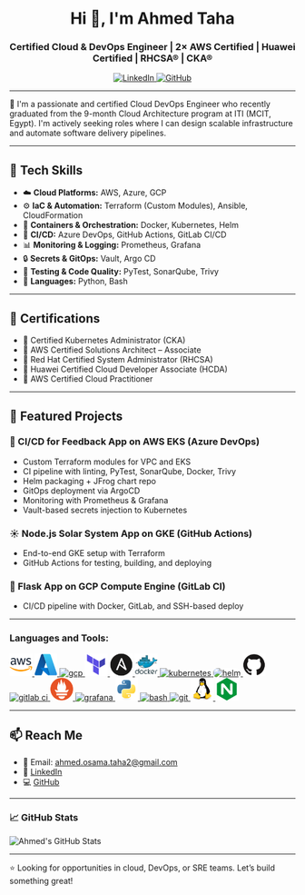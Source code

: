 <h1 align="center">Hi 👋, I'm Ahmed Taha</h1>
<h3 align="center">Certified Cloud & DevOps Engineer | 2× AWS Certified | Huawei Certified | RHCSA® | CKA®</h3>

<p align="center">
  <a href="https://www.linkedin.com/in/ahmedosamataha">
    <img src="https://img.shields.io/badge/Connect%20with%20me%20on-LinkedIn-blue.svg" alt="LinkedIn" />
  </a>
  <a href="https://github.com/Ahmed-Osama-Taha">
    <img src="https://img.shields.io/github/followers/Ahmed-Osama-Taha?style=social" alt="GitHub" />
  </a>
</p>

---

🎯 I'm a passionate and certified Cloud DevOps Engineer who recently graduated from the 9-month Cloud Architecture program at ITI (MCIT, Egypt). I'm actively seeking roles where I can design scalable infrastructure and automate software delivery pipelines.

---

## 🧠 Tech Skills

- ☁️ **Cloud Platforms:** AWS, Azure, GCP
- ⚙️ **IaC & Automation:** Terraform (Custom Modules), Ansible, CloudFormation
- 🐳 **Containers & Orchestration:** Docker, Kubernetes, Helm
- 🚀 **CI/CD:** Azure DevOps, GitHub Actions, GitLab CI/CD
- 📊 **Monitoring & Logging:** Prometheus, Grafana
- 🔒 **Secrets & GitOps:** Vault, Argo CD
- 🧪 **Testing & Code Quality:** PyTest, SonarQube, Trivy
- 🧠 **Languages:** Python, Bash

---

## 🧰 Certifications

- 🏅 Certified Kubernetes Administrator (CKA)
- 🏅 AWS Certified Solutions Architect – Associate
- 🏅 Red Hat Certified System Administrator (RHCSA)
- 🏅 Huawei Certified Cloud Developer Associate (HCDA)
- 🏅 AWS Certified Cloud Practitioner

---

## 🔨 Featured Projects

### 🔧 CI/CD for Feedback App on AWS EKS (Azure DevOps)
- Custom Terraform modules for VPC and EKS
- CI pipeline with linting, PyTest, SonarQube, Docker, Trivy
- Helm packaging + JFrog chart repo
- GitOps deployment via ArgoCD
- Monitoring with Prometheus & Grafana
- Vault-based secrets injection to Kubernetes

### ☀️ Node.js Solar System App on GKE (GitHub Actions)
- End-to-end GKE setup with Terraform
- GitHub Actions for testing, building, and deploying

### 🧪 Flask App on GCP Compute Engine (GitLab CI)
- CI/CD pipeline with Docker, GitLab, and SSH-based deploy

---
<h3 align="left">Languages and Tools:</h3>
<p align="left">
  <!-- Cloud Platforms -->
  <a href="https://aws.amazon.com" target="_blank" rel="noreferrer">
    <img src="https://raw.githubusercontent.com/devicons/devicon/master/icons/amazonwebservices/amazonwebservices-original-wordmark.svg" alt="aws" width="40" height="40"/>
  </a>
  <a href="https://azure.microsoft.com" target="_blank" rel="noreferrer">
    <img src="https://raw.githubusercontent.com/devicons/devicon/master/icons/azure/azure-original.svg" alt="azure" width="40" height="40"/>
  </a>
  <a href="https://cloud.google.com/" target="_blank" rel="noreferrer">
    <img src="https://www.vectorlogo.zone/logos/google_cloud/google_cloud-icon.svg" alt="gcp" width="40" height="40"/>
  </a>

  <!-- IaC & Automation -->
  <a href="https://www.terraform.io" target="_blank" rel="noreferrer">
    <img src="https://raw.githubusercontent.com/devicons/devicon/master/icons/terraform/terraform-original.svg" alt="terraform" width="40" height="40"/>
  </a>
  <a href="https://www.ansible.com" target="_blank" rel="noreferrer">
    <img src="https://raw.githubusercontent.com/devicons/devicon/master/icons/ansible/ansible-original.svg" alt="ansible" width="40" height="40"/>
  </a> 
  <!-- Containers & Orchestration -->
  <a href="https://www.docker.com/" target="_blank" rel="noreferrer">
    <img src="https://raw.githubusercontent.com/devicons/devicon/master/icons/docker/docker-original-wordmark.svg" alt="docker" width="40" height="40"/>
  </a>
  <a href="https://kubernetes.io" target="_blank" rel="noreferrer">
    <img src="https://www.vectorlogo.zone/logos/kubernetes/kubernetes-icon.svg" alt="kubernetes" width="40" height="40"/>
  </a>
  <a href="https://helm.sh" target="_blank" rel="noreferrer">
    <img src="https://helm.sh/img/helm.svg" alt="helm" width="40" height="40" style="background:white; border-radius:8px;"/>
  </a>

  <!-- CI/CD -->
  <a href="https://github.com/features/actions" target="_blank" rel="noreferrer">
    <img src="https://raw.githubusercontent.com/devicons/devicon/master/icons/github/github-original.svg" alt="githubactions" width="40" height="40"/>
  </a>
  <a href="https://about.gitlab.com/stages-devops-lifecycle/continuous-integration/" target="_blank" rel="noreferrer">
    <img src="https://www.vectorlogo.zone/logos/gitlab/gitlab-icon.svg" alt="gitlab ci" width="40" height="40"/>
  </a>

  <!-- Monitoring -->
  <a href="https://prometheus.io" target="_blank" rel="noreferrer">
    <img src="https://raw.githubusercontent.com/devicons/devicon/master/icons/prometheus/prometheus-original.svg" alt="prometheus" width="40" height="40" style="background:white; border-radius:8px;"/>
  </a>
  <a href="https://grafana.com" target="_blank" rel="noreferrer">
    <img src="https://www.vectorlogo.zone/logos/grafana/grafana-icon.svg" alt="grafana" width="40" height="40"/>
  </a>

  <!-- Languages -->
  <a href="https://www.python.org" target="_blank" rel="noreferrer">
    <img src="https://raw.githubusercontent.com/devicons/devicon/master/icons/python/python-original.svg" alt="python" width="40" height="40"/>
  </a>
  <a href="https://www.gnu.org/software/bash/" target="_blank" rel="noreferrer">
    <img src="https://www.vectorlogo.zone/logos/gnu_bash/gnu_bash-icon.svg" alt="bash" width="40" height="40"/>
  </a>

  <!-- General Tools -->
  <a href="https://git-scm.com/" target="_blank" rel="noreferrer">
    <img src="https://www.vectorlogo.zone/logos/git-scm/git-scm-icon.svg" alt="git" width="40" height="40"/>
  </a>
  <a href="https://www.linux.org/" target="_blank" rel="noreferrer">
    <img src="https://raw.githubusercontent.com/devicons/devicon/master/icons/linux/linux-original.svg" alt="linux" width="40" height="40"/>
  </a>
  <a href="https://www.nginx.com" target="_blank" rel="noreferrer">
    <img src="https://raw.githubusercontent.com/devicons/devicon/master/icons/nginx/nginx-original.svg" alt="nginx" width="40" height="40"/>
  </a>
</p>

---

## 📫 Reach Me

- 📧 Email: ahmed.osama.taha2@gmail.com
- 🔗 [LinkedIn](https://www.linkedin.com/in/ahmedosamataha)
- 💻 [GitHub](https://github.com/Ahmed-Osama-Taha)

---

### 📈 GitHub Stats

![Ahmed's GitHub Stats](https://github-readme-stats.vercel.app/api?username=Ahmed-Osama-Taha&show_icons=true&theme=gruvbox)

---

⭐ Looking for opportunities in cloud, DevOps, or SRE teams. Let’s build something great!
